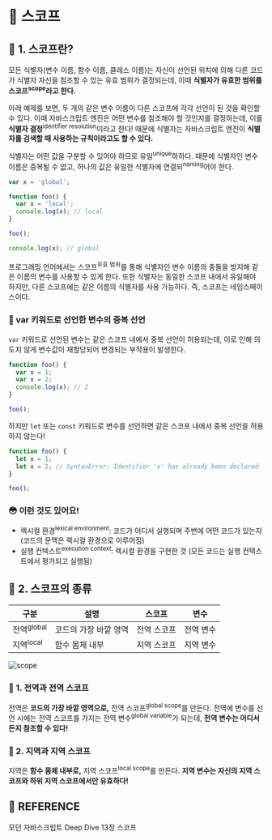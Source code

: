 # 🚀 스코프

## 🔎 1. 스코프란?

모든 식별자(변수 이름, 함수 이름, 클래스 이름)는 자신이 선언된 위치에 의해 다른 코드가 식별자 자신을 참조할 수 있는 유효 범위가 결정되는데, 이때 **식별자가 유효한 범위를 스코프<sup>scope</sup>라고 한다.**

아래 예제를 보면, 두 개의 같은 변수 이름이 다른 스코프에 각각 선언이 된 것을 확인할 수 있다. 이때 자바스크립트 엔진은 어떤 변수를 참조해야 할 것인지를 결정하는데, 이를 **식별자 결정**<sup>identifier resolution</sup>이라고 한다! 때문에 식별자는 자바스크립트 엔진이 **식별자를 검색할 때 사용하는 규칙이라고도 할 수 있다.**

식별자는 어떤 값을 구분할 수 있어야 하므로 유일<sup>unique</sup>하하다. 때문에 식별자인 변수 이름은 중복될 수 없고, 하나의 값은 유일한 식별자에 연결되<sup>naming</sup>어야 한다.

```javascript
var x = 'global';

function foo() {
  var x = 'local';
  console.log(x); // local
}

foo();

console.log(x); // global
```

프로그래밍 언어에서는 스코프<sup>유효 범위</sup>를 통해 식별자인 변수 이름의 충돌을 방지해 같은 이름의 변수를 사용할 수 있게 한다. 또한 식별자는 동일한 스코프 내에서 유일해야 하지만, 다른 스코프에는 같은 이름의 식별자를 사용 가능하다. 즉, 스코프는 네임스페이스이다.

### 👀 var 키워드로 선언한 변수의 중복 선언

`var` 키워드로 선언된 변수는 같은 스코프 내에서 중복 선언이 허용되는데, 이로 인해 의도치 않게 변수값이 재할당되어 변경되는 부작용이 발생한다.

```javascript
function foo() {
  var x = 1;
  var x = 2;
  console.log(x); // 2
}

foo();
```

하지만 `let` 또는 `const` 키워드로 변수를 선언하면 같은 스코프 내에서 중복 선언을 허용하지 않는다!

```javascript
function foo() {
  let x = 1;
  let x = 2; // SyntaxError: Identifier 'x' has already been declared
}

foo();
```

### 😳 이런 것도 있어요!

- 렉시컬 환경<sup>lexical environment</sup>: 코드가 어디서 실행되며 주변에 어떤 코드가 있는지 (코드의 문맥은 렉시컬 환경으로 이루어짐)
- 실행 컨텍스트<sup>execution context</sup>: 렉시컬 환경을 구현한 것 (모든 코드는 실행 컨텍스트에서 평가되고 실행됨)

## 🔎 2. 스코프의 종류

| 구분                  | 설명                  | 스코프      | 변수      |
| --------------------- | --------------------- | ----------- | --------- |
| 전역<sup>global</sup> | 코드의 가장 바깥 영역 | 전역 스코프 | 전역 변수 |
| 지역<sup>local</sup>  | 함수 몸체 내부        | 지역 스코프 | 지역 변수 |

![scope](https://velog.velcdn.com/images%2Fjinseoit%2Fpost%2F768d4117-0a6c-49c3-952c-74e663201b17%2Fimage.png)

### 💬 1. 전역과 전역 스코프

전역은 **코드의 가장 바깥 영역으로,** 전역 스코프<sup>global scope</sup>를 만든다. 전역에 변수를 선언 시에는 전역 스코프를 가지는 전역 변수<sup>global variable</sup>가 되는데, **전역 변수는 어디서든지 참조할 수 있다!**

### 💬 2. 지역과 지역 스코프

지역은 **함수 몸체 내부로,** 지역 스코프<sup>local scope</sup>를 만든다. **지역 변수는 자신의 지역 스코프와 하위 지역 스코프에서만 유효하다!**

## 👀 REFERENCE

모던 자바스크립트 Deep Dive 13장 스코프

